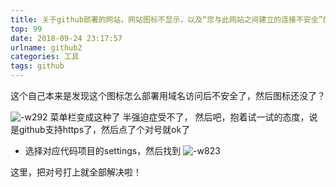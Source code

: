 ```yaml
---
title: 关于github部署的网站，网站图标不显示，以及“您与此网站之间建立的连接不安全”的解决方案
top: 99
date: 2018-09-24 23:17:57
urlname: github2
categories: 工具
tags: github
---
```

这个自己本来是发现这个图标怎么部署用域名访问后不安全了，然后图标还没了？

<!--more-->
![-w292](https://i.imgur.com/8r6mWvc.jpg)
菜单栏变成这种了
半强迫症受不了，
然后吧，抱着试一试的态度，说是github支持https了，然后点了个对号就ok了
* 选择对应代码项目的settings，然后找到
![-w823](https://i.imgur.com/P8Jqgw9.jpg)

这里，把对号打上就全部解决啦！
